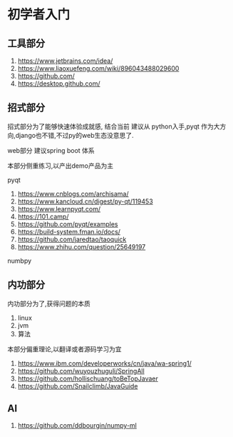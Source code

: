 # 初学者入门

## 工具部分

1. https://www.jetbrains.com/idea/
2. https://www.liaoxuefeng.com/wiki/896043488029600
3. https://github.com/
4. https://desktop.github.com/


## 招式部分

招式部分为了能够快速体验成就感,
结合当前 建议从 python入手,pyqt 作为大方向,django也不错,不过py的web生态没意思了.

web部分 建议spring boot 体系

本部分侧重练习,以产出demo产品为主

pyqt 

1. https://www.cnblogs.com/archisama/
2. https://www.kancloud.cn/digest/py-qt/119453
3. https://www.learnpyqt.com/
4. https://101.camp/
5. https://github.com/pyqt/examples
6. https://build-system.fman.io/docs/
7. https://github.com/jaredtao/taoquick
8. https://www.zhihu.com/question/25649197

numbpy


## 内功部分

内功部分为了,获得问题的本质

1. linux 
2. jvm
3. 算法

本部分偏重理论,以翻译或者源码学习为宜

1. https://www.ibm.com/developerworks/cn/java/wa-spring1/
2. https://github.com/wuyouzhuguli/SpringAll
3. https://github.com/hollischuang/toBeTopJavaer
4. https://github.com/Snailclimb/JavaGuide



## AI

1. https://github.com/ddbourgin/numpy-ml


